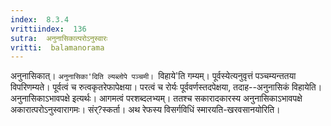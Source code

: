 ```yaml
---
index:  8.3.4
vrittiindex:  136
sutra:  अनुनासिकात्परोऽनुस्वारः
vritti:  balamanorama 
---
```


अनुनासिकात्। `अनुनासिका'दिति ल्यब्लोपे पञ्चमी। `विहाये'ति गम्यम्। पूर्वस्येत्यनुवृत्तं पञ्चम्यन्ततया विपरिणम्यते। पूर्वत्वं च रुत्वकृतरेफापेक्षया। परत्वं च रोर्यः पूर्ववर्णस्तदपेक्षया, तदाह--अनुनासिकं विहायेति। अनुनासिकाऽभावपक्षे इत्यर्थः। आगमत्वं परशब्दलभ्यम्। ततश्च सकारादकारस्य अनुनासिकाऽभावपक्षे अकारात्परोऽनुस्वारागमः। संर्?स्कर्ता। अथ रेफस्य विसर्गविधिं स्मारयति-खरवसानयोरिति। 

